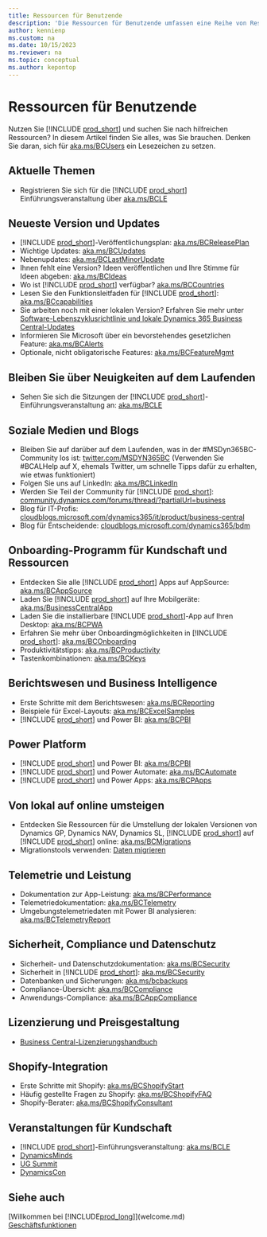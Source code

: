 ```yaml
---
title: Ressourcen für Benutzende
description: 'Die Ressourcen für Benutzende umfassen eine Reihe von Ressourcen, Diensten und Tools zur Verwendung von Microsoft Dynamics 365 Business Central.'
author: kennienp
ms.custom: na
ms.date: 10/15/2023
ms.reviewer: na
ms.topic: conceptual
ms.author: kepontop
---
```


# Ressourcen für Benutzende

Nutzen Sie [!INCLUDE [prod_short](includes/prod_short.md)] und suchen Sie nach hilfreichen Ressourcen? In diesem Artikel finden Sie alles, was Sie brauchen. Denken Sie daran, sich für [aka.ms/BCUsers](https://aka.ms/BCUsers) ein Lesezeichen zu setzen.

## Aktuelle Themen

- Registrieren Sie sich für die [!INCLUDE [prod_short](includes/prod_short.md)] Einführungsveranstaltung über [aka.ms/BCLE](https://aka.ms/BCLE)

## Neueste Version und Updates  

- [!INCLUDE [prod_short](includes/prod_short.md)]-Veröffentlichungsplan: [aka.ms/BCReleasePlan](https://aka.ms/BCReleasePlan) 
- Wichtige Updates: [aka.ms/BCUpdates](https://aka.ms/BCUpdates)
- Nebenupdates: [aka.ms/BCLastMinorUpdate](https://aka.ms/BCLastMinorUpdate) 
- Ihnen fehlt eine Version? Ideen veröffentlichen und Ihre Stimme für Ideen abgeben: [aka.ms/BCIdeas](https://aka.ms/BCIdeas) 
- Wo ist [!INCLUDE [prod_short](includes/prod_short.md)] verfügbar? [aka.ms/BCCountries](https://aka.ms/BCCountries)
- Lesen Sie den Funktionsleitfaden für [!INCLUDE [prod_short](includes/prod_short.md)]: [aka.ms/BCcapabilities](https://aka.ms/BCcapabilities)
- Sie arbeiten noch mit einer lokalen Version? Erfahren Sie mehr unter [Software-Lebenszyklusrichtlinie und lokale Dynamics 365 Business Central-Updates](/dynamics365/business-central/dev-itpro/terms/lifecycle-policy-on-premises)
- Informieren Sie Microsoft über ein bevorstehendes gesetzlichen Feature: [aka.ms/BCAlerts](https://aka.ms/BCAlerts)
- Optionale, nicht obligatorische Features: [aka.ms/BCFeatureMgmt](https://aka.ms/BCFeatureMgmt)

## Bleiben Sie über Neuigkeiten auf dem Laufenden

- Sehen Sie sich die Sitzungen der [!INCLUDE [prod_short](includes/prod_short.md)]-Einführungsveranstaltung an: [aka.ms/BCLE](https://aka.ms/BCLE) 

## Soziale Medien und Blogs

- Bleiben Sie auf darüber auf dem Laufenden, was in der #MSDyn365BC-Community los ist: [twitter.com/MSDYN365BC](https://twitter.com/MSDYN365BC) (Verwenden Sie #BCALHelp auf X, ehemals Twitter, um schnelle Tipps dafür zu erhalten, wie etwas funktioniert) 
- Folgen Sie uns auf LinkedIn: [aka.ms/BCLinkedIn](https://aka.ms/BCLinkedIn)
- Werden Sie Teil der Community für [!INCLUDE [prod_short](includes/prod_short.md)]: [community.dynamics.com/forums/thread/?partialUrl=business](https://community.dynamics.com/forums/thread/?partialUrl=business) 
- Blog für IT-Profis: [cloudblogs.microsoft.com/dynamics365/it/product/business-central](https://cloudblogs.microsoft.com/dynamics365/it/product/business-central/)
- Blog für Entscheidende: [cloudblogs.microsoft.com/dynamics365/bdm](https://cloudblogs.microsoft.com/dynamics365/bdm)

## Onboarding-Programm für Kundschaft und Ressourcen 

- Entdecken Sie alle [!INCLUDE [prod_short](includes/prod_short.md)] Apps auf AppSource: [aka.ms/BCAppSource](https://appsource.microsoft.com/marketplace/apps?page=1&product=dynamics-365-business-central)
- Laden Sie [!INCLUDE [prod_short](includes/prod_short.md)] auf Ihre Mobilgeräte: [aka.ms/BusinessCentralApp](https://aka.ms/BusinessCentralApp)
- Laden Sie die installierbare [!INCLUDE [prod_short](includes/prod_short.md)]-App auf Ihren Desktop: [aka.ms/BCPWA](https://aka.ms/BCPWA)
- Erfahren Sie mehr über Onboardingmöglichkeiten in [!INCLUDE [prod_short](includes/prod_short.md)]: [aka.ms/BCOnboarding](https://aka.ms/bconboarding)
- Produktivitätstipps: [aka.ms/BCProductivity](https://aka.ms/BCProductivity) 
- Tastenkombinationen: [aka.ms/BCKeys](https://aka.ms/BCKeys)

## Berichtswesen und Business Intelligence

- Erste Schritte mit dem Berichtswesen: [aka.ms/BCReporting](https://aka.ms/BCReporting)
- Beispiele für Excel-Layouts: [aka.ms/BCExcelSamples](https://aka.ms/BCExcelSamples)
- [!INCLUDE [prod_short](includes/prod_short.md)] und Power BI: [aka.ms/BCPBI](https://aka.ms/BCPBI)

## Power Platform

- [!INCLUDE [prod_short](includes/prod_short.md)] und Power BI: [aka.ms/BCPBI](https://aka.ms/BCPBI)
- [!INCLUDE [prod_short](includes/prod_short.md)] und Power Automate: [aka.ms/BCAutomate](https://aka.ms/BCAutomate) 
- [!INCLUDE [prod_short](includes/prod_short.md)] und Power Apps: [aka.ms/BCPApps](https://aka.ms/BCPApps)

## Von lokal auf online umsteigen

- Entdecken Sie Ressourcen für die Umstellung der lokalen Versionen von Dynamics GP, Dynamics NAV, Dynamics SL, [!INCLUDE [prod_short](includes/prod_short.md)] auf [!INCLUDE [prod_short](includes/prod_short.md)] online: [aka.ms/BCMigrations](https://aka.ms/BCMigrations)  
- Migrationstools verwenden: [Daten migrieren](/dynamics365/business-central/dev-itpro/administration/migrate-data) 

## Telemetrie und Leistung

- Dokumentation zur App-Leistung: [aka.ms/BCPerformance](https://aka.ms/BCPerformance)
- Telemetriedokumentation: [aka.ms/BCTelemetry](https://aka.ms/BCTelemetry) 
- Umgebungstelemetriedaten mit Power BI analysieren: [aka.ms/BCTelemetryReport](https://aka.ms/BCTelemetryReport) 

## Sicherheit, Compliance und Datenschutz

- Sicherheit- und Datenschutzdokumentation: [aka.ms/BCSecurity](https://aka.ms/BCSecurity) 
- Sicherheit in [!INCLUDE [prod_short](includes/prod_short.md)]: [aka.ms/BCSecurity](https://aka.ms/BCSecurity)
- Datenbanken und Sicherungen: [aka.ms/bcbackups](https://aka.ms/BCBackups)
- Compliance-Übersicht: [aka.ms/BCCompliance](https://aka.ms/BCCompliance)
- Anwendungs-Compliance: [aka.ms/BCAppCompliance](https://aka.ms/BCAppCompliance)

## Lizenzierung und Preisgestaltung

- [Business Central-Lizenzierungshandbuch](https://go.microsoft.com/fwlink/?LinkId=866544&clcid=0x409)

## Shopify-Integration

- Erste Schritte mit Shopify: [aka.ms/BCShopifyStart](https://aka.ms/BCShopifyStart)
- Häufig gestellte Fragen zu Shopify: [aka.ms/BCShopifyFAQ](https://aka.ms/BCShopifyFAQ)
- Shopify-Berater: [aka.ms/BCShopifyConsultant](https://aka.ms/BCShopifyConsultant)

## Veranstaltungen für Kundschaft

- [!INCLUDE [prod_short](includes/prod_short.md)]-Einführungsveranstaltung: [aka.ms/BCLE](https://aka.ms/BCLE)
- [DynamicsMinds](https://www.dynamicsminds.com/)
- [UG Summit](https://www.summitna.com/)
- [DynamicsCon](https://dynamicscon.com/)

## Siehe auch 

[Willkommen bei [!INCLUDE[prod_long](includes/prod_long.md)]](welcome.md)  
[Geschäftsfunktionen](across-business-functionality.md)  